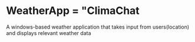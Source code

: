 # WeatherApp = "ClimaChat
A windows-based weather application that takes input from users(location) and displays relevant weather data
